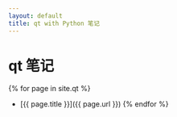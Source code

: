 ```yaml
---
layout: default
title: qt with Python 笔记
---
```

# qt 笔记
{% for page in site.qt %}
- [{{ page.title }}]({{ page.url }})
{% endfor %}
